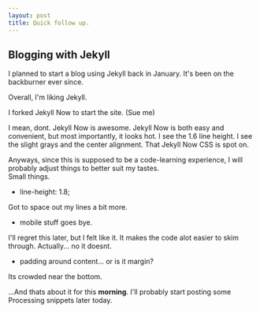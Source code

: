 ```yaml
---
layout: post
title: Quick follow up.
---
```


## Blogging with Jekyll

I planned to start a blog using Jekyll back in January. It's been on the backburner ever since.

Overall, I'm liking Jekyll. 

I forked Jekyll Now to start the site. (Sue me)

I mean, dont. Jekyll Now is awesome. Jekyll Now is both easy and convenient, but most importantly, it looks hot. I see the 1.6 line height. I see the slight grays and the center alignment. That Jekyll Now CSS is spot on.

Anyways, since this is supposed to be a code-learning experience, I will probably adjust things to better suit my tastes.</br>
Small things.

  * line-height: 1.8;

Got to space out my lines a bit more.

  * mobile stuff goes bye.

I'll regret this later, but I felt like it. It makes the code alot easier to skim through. Actually... no it doesnt.

  * padding around content... or is it margin?

Its crowded near the bottom.

...And thats about it for this **morning**. I'll probably start posting some Processing snippets later today.




